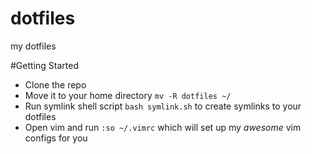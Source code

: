 # dotfiles
my dotfiles

#Getting Started
* Clone the repo
* Move it to your home directory `mv -R dotfiles ~/`
* Run symlink shell script `bash symlink.sh`  to create symlinks to your dotfiles
* Open vim and run `:so ~/.vimrc` which will set up my *awesome* vim configs for you

